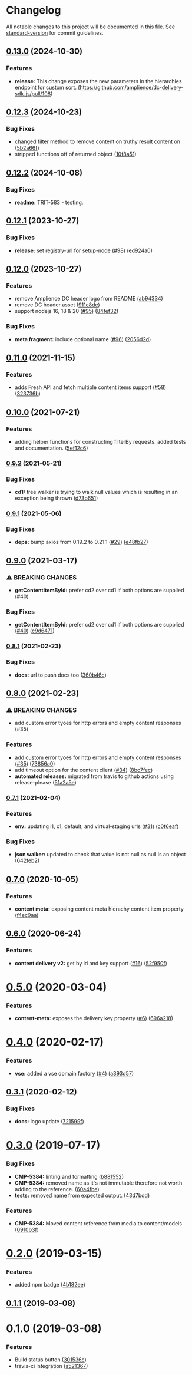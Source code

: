 # Changelog

All notable changes to this project will be documented in this file. See [standard-version](https://github.com/conventional-changelog/standard-version) for commit guidelines.

## [0.13.0](https://github.com/amplience/dc-delivery-sdk-js/compare/v0.12.3...v0.13.0) (2024-10-30)


### Features

* **release:** This change exposes the new parameters in the hierarchies endpoint for custom sort. (https://github.com/amplience/dc-delivery-sdk-js/pull/108)

## [0.12.3](https://github.com/amplience/dc-delivery-sdk-js/compare/v0.12.2...v0.12.3) (2024-10-23)


### Bug Fixes

* changed filter method to remove content on truthy result content on ([5b2a66f](https://github.com/amplience/dc-delivery-sdk-js/commit/5b2a66f8576e27a71d53b140bc14850f114e71df))
* stripped functions off of returned object ([10f8a51](https://github.com/amplience/dc-delivery-sdk-js/commit/10f8a51e2d268ad74fd977ae25dc32cacc522364))

## [0.12.2](https://github.com/amplience/dc-delivery-sdk-js/compare/v0.12.1...v0.12.2) (2024-10-08)


### Bug Fixes

* **readme:** TRIT-583 - testing.

## [0.12.1](https://github.com/amplience/dc-delivery-sdk-js/compare/v0.12.0...v0.12.1) (2023-10-27)


### Bug Fixes

* **release:** set registry-url for setup-node ([#98](https://github.com/amplience/dc-delivery-sdk-js/issues/98)) ([ed924a0](https://github.com/amplience/dc-delivery-sdk-js/commit/ed924a0a4d18f0f51c297ed4e5c190a3c79867ce))

## [0.12.0](https://github.com/amplience/dc-delivery-sdk-js/compare/v0.11.0...v0.12.0) (2023-10-27)


### Features

* remove Amplience DC header logo from README ([ab94334](https://github.com/amplience/dc-delivery-sdk-js/commit/ab9433464476ff248e0e46b7b543a94095c5138f))
* remove DC header asset ([911c8de](https://github.com/amplience/dc-delivery-sdk-js/commit/911c8dedc9e33d03a1ff03aa071029f5f72d330b))
* support nodejs 16, 18 & 20 ([#95](https://github.com/amplience/dc-delivery-sdk-js/issues/95)) ([84fef32](https://github.com/amplience/dc-delivery-sdk-js/commit/84fef32f2c7d87acc9756f8ad2362841434d60fb))


### Bug Fixes

* **meta fragment:** include optional name ([#96](https://github.com/amplience/dc-delivery-sdk-js/issues/96)) ([2056d2d](https://github.com/amplience/dc-delivery-sdk-js/commit/2056d2dfb29f976bdbdb296d92eb347a4c84f765))

## [0.11.0](https://www.github.com/amplience/dc-delivery-sdk-js/compare/v0.10.0...v0.11.0) (2021-11-15)


### Features

* adds Fresh API and fetch multiple content items support ([#58](https://www.github.com/amplience/dc-delivery-sdk-js/issues/58)) ([323736b](https://www.github.com/amplience/dc-delivery-sdk-js/commit/323736b8a50e41c98db870d10648041c2aa19330))

## [0.10.0](https://www.github.com/amplience/dc-delivery-sdk-js/compare/v0.9.2...v0.10.0) (2021-07-21)


### Features

* adding helper functions for constructing filterBy requests. added tests and documentation. ([5ef12c6](https://www.github.com/amplience/dc-delivery-sdk-js/commit/5ef12c6c365069a6a7b323029f38cda32d179203))

### [0.9.2](https://www.github.com/amplience/dc-delivery-sdk-js/compare/v0.9.1...v0.9.2) (2021-05-21)


### Bug Fixes

* **cd1:** tree walker is trying to walk null values which is resulting in an exception being thrown ([d73b651](https://www.github.com/amplience/dc-delivery-sdk-js/commit/d73b651462093947ebe9f017ea2ec0fbf74475a5))

### [0.9.1](https://www.github.com/amplience/dc-delivery-sdk-js/compare/v0.9.0...v0.9.1) (2021-05-06)


### Bug Fixes

* **deps:** bump axios from 0.19.2 to 0.21.1 ([#29](https://www.github.com/amplience/dc-delivery-sdk-js/issues/29)) ([e48fb27](https://www.github.com/amplience/dc-delivery-sdk-js/commit/e48fb27643b9ef37415ad4de9866f074bf81297a))

## [0.9.0](https://www.github.com/amplience/dc-delivery-sdk-js/compare/v0.8.1...v0.9.0) (2021-03-17)


### ⚠ BREAKING CHANGES

* **getContentItemById:** prefer cd2 over cd1 if both options are supplied (#40)

### Bug Fixes

* **getContentItemById:** prefer cd2 over cd1 if both options are supplied ([#40](https://www.github.com/amplience/dc-delivery-sdk-js/issues/40)) ([c9d6471](https://www.github.com/amplience/dc-delivery-sdk-js/commit/c9d647157f8f3d5c142eed373b5ab28a1df569e6))

### [0.8.1](https://www.github.com/amplience/dc-delivery-sdk-js/compare/v0.8.0...v0.8.1) (2021-02-23)


### Bug Fixes

* **docs:** url to push docs too ([360b46c](https://www.github.com/amplience/dc-delivery-sdk-js/commit/360b46cc83c7e2e979d29cd335722f8aa4e4a0b7))

## [0.8.0](https://www.github.com/amplience/dc-delivery-sdk-js/compare/v0.7.1...v0.8.0) (2021-02-23)


### ⚠ BREAKING CHANGES

* add custom error tyoes for http errors and empty content responses (#35)

### Features

* add custom error tyoes for http errors and empty content responses ([#35](https://www.github.com/amplience/dc-delivery-sdk-js/issues/35)) ([73856a0](https://www.github.com/amplience/dc-delivery-sdk-js/commit/73856a01b99a851f01d41630cdbf28c609c8ef8b))
* add timeout option for the content client ([#34](https://www.github.com/amplience/dc-delivery-sdk-js/issues/34)) ([8bc7fec](https://www.github.com/amplience/dc-delivery-sdk-js/commit/8bc7fecae593449d2581dcbb3bfc411ee2177024))
* **automated releases:** migrated from travis to github actions using release-please ([51a2a5e](https://www.github.com/amplience/dc-delivery-sdk-js/commit/51a2a5e2096bc8963a369d858c2cb6710918250f))

### [0.7.1](https://github.com/amplience/dc-delivery-sdk-js/compare/v0.7.0...v0.7.1) (2021-02-04)


### Features

* **env:** updating i1, c1, default, and virtual-staging urls ([#31](https://github.com/amplience/dc-delivery-sdk-js/issues/31)) ([c0f6eaf](https://github.com/amplience/dc-delivery-sdk-js/commit/c0f6eaf011dfd7712c92ce59b9889eef0c4cb658))


### Bug Fixes

* **json walker:** updated to check that value is not null as null is an object ([642feb2](https://github.com/amplience/dc-delivery-sdk-js/commit/642feb2f22101a732ec794538983df6422cfaa40))

## [0.7.0](https://github.com/amplience/dc-delivery-sdk-js/compare/v0.6.0...v0.7.0) (2020-10-05)


### Features

* **content meta:** exposing content meta hierachy content item property ([f4ec9aa](https://github.com/amplience/dc-delivery-sdk-js/commit/f4ec9aa684137a62d10cacfccb53045bb3acb12a))

## [0.6.0](https://github.com/amplience/dc-delivery-sdk-js/compare/v0.5.0...v0.6.0) (2020-06-24)


### Features

* **content delivery v2:** get by id and key support ([#16](https://github.com/amplience/dc-delivery-sdk-js/issues/16)) ([52f950f](https://github.com/amplience/dc-delivery-sdk-js/commit/52f950f4c5160a2f3562acd64bc1f4efa62a74e6))

<a name="0.5.0"></a>
# [0.5.0](https://github.com/amplience/dc-delivery-sdk-js/compare/v0.4.0...v0.5.0) (2020-03-04)


### Features

* **content-meta:** exposes the delivery key property ([#6](https://github.com/amplience/dc-delivery-sdk-js/issues/6)) ([696a218](https://github.com/amplience/dc-delivery-sdk-js/commit/696a218))



<a name="0.4.0"></a>
# [0.4.0](https://github.com/amplience/dc-delivery-sdk-js/compare/v0.3.1...v0.4.0) (2020-02-17)


### Features

* **vse:** added a vse domain factory ([#4](https://github.com/amplience/dc-delivery-sdk-js/issues/4)) ([a393d57](https://github.com/amplience/dc-delivery-sdk-js/commit/a393d57))



<a name="0.3.1"></a>
## [0.3.1](https://github.com/amplience/dc-delivery-sdk-js/compare/v0.3.0...v0.3.1) (2020-02-12)


### Bug Fixes

* **docs:** logo update ([721599f](https://github.com/amplience/dc-delivery-sdk-js/commit/721599f))



<a name="0.3.0"></a>
# [0.3.0](https://github.com/amplience/dc-delivery-sdk-js/compare/v0.2.0...v0.3.0) (2019-07-17)


### Bug Fixes

* **CMP-5384:** linting and formatting ([b881552](https://github.com/amplience/dc-delivery-sdk-js/commit/b881552))
* **CMP-5384:** removed name as it's not immutable therefore not worth adding to the reference. ([60a4fbe](https://github.com/amplience/dc-delivery-sdk-js/commit/60a4fbe))
* **tests:** removed name from expected output. ([43d7bdd](https://github.com/amplience/dc-delivery-sdk-js/commit/43d7bdd))


### Features

* **CMP-5384:** Moved content reference from media to content/models ([0910b3f](https://github.com/amplience/dc-delivery-sdk-js/commit/0910b3f))



<a name="0.2.0"></a>
# [0.2.0](https://github.com/amplience/dc-delivery-sdk-js/compare/v0.1.1...v0.2.0) (2019-03-15)


### Features

* added npm badge ([4b182ee](https://github.com/amplience/dc-delivery-sdk-js/commit/4b182ee))



<a name="0.1.1"></a>
## [0.1.1](https://github.com/amplience/dc-delivery-sdk-js/compare/v0.1.0...v0.1.1) (2019-03-08)



<a name="0.1.0"></a>
# 0.1.0 (2019-03-08)


### Features

* Build status button ([301536c](https://github.com/techiedarren/dc-delivery-sdk-js/commit/301536c))
* travis-ci integration ([a521367](https://github.com/techiedarren/dc-delivery-sdk-js/commit/a521367))
